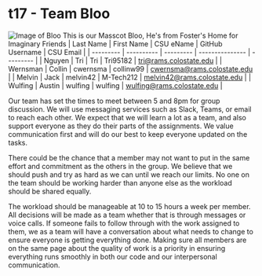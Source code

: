 # t17 - Team Bloo
![Image of Bloo](https://github.com/csucs314f20/t17/blob/master/team/images/I-Need-Help-Bloo.png)
This is our Masscot Bloo, He's from Foster's Home for Imaginary Friends
| Last Name | First Name | CSU eName | GitHub Username | CSU Email |
| --------- | ---------- | --------- | --------------- | --------- |
| Nguyen | Tri | Tri | Tri95182 | tri@rams.colostate.edu |
| Wernsman | Collin | cwernsma | collinw99 | cwernsma@rams.colostate.edu |
| Melvin | Jack | melvin42 | M-Tech212 | melvin42@rams.colostate.edu |
| Wulfing | Austin | wulfing | wulfing | wulfing@rams.colostate.edu |

Our team has set the times to meet between 5 and 8pm for group discussion. We will use messaging services such as Slack, Teams, or email to reach each other. We expect that we will learn a lot as a team, and also support everyone as they do their parts of the assignments. We value communication first and will do our best to keep everyone updated on the tasks.

There could be the chance that a member may not want to put in the same effort and commitment as the others in the group. We believe that we should push and try as hard as we can until we reach our limits. No one on the team should be working harder than anyone else as the workload should be shared equally. 

The workload should be manageable at 10 to 15 hours a week per member. All decisions will be made as a team whether that is through messages or voice calls. If someone fails to follow through with the work assigned to them, we as a team will have a conversation about what needs to change to ensure everyone is getting everything done. Making sure all members are on the same page about the quality of work is a priority in ensuring everything runs smoothly in both our code and our interpersonal communication.
